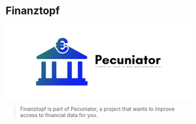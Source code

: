 # Finanztopf

![logo](/cover.png "Pecuniator Logo")

> Finanztopf is part of Pecuniator, a project that wants to improve access to financial data for you.

